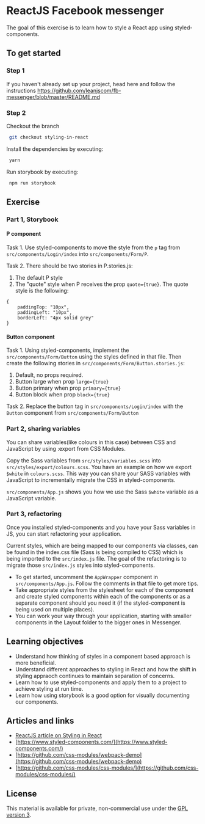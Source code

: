 # ReactJS Facebook messenger

The goal of this exercise is to learn how to style a React app using styled-components.

## To get started

### Step 1

If you haven't already set up your project, head here and follow the instructions https://github.com/leanjscom/fb-messenger/blob/master/README.md

### Step 2

Checkout the branch

```sh
 git checkout styling-in-react
```

Install the dependencies by executing:

```sh
 yarn
```

Run storybook by executing:

```sh
 npm run storybook
```

## Exercise

### Part 1, Storybook

#### P component

Task 1. Use styled-components to move the style from the `p` tag from `src/components/Login/index` into `src/components/Form/P`.

Task 2. There should be two stories in P.stories.js:

1. The default P style
2. The "quote" style when P receives the prop `quote={true}`. The quote style is the following:

```
{
    paddingTop: "10px",
    paddingLeft: "10px",
    borderLeft: "4px solid grey"
}
```

#### Button component

Task 1. Using styled-components, implement the `src/components/Form/Button` using the styles defined in that file. Then create the following stories in `src/components/Form/Button.stories.js`:

1. Default, no props required.
2. Button large when prop `large={true}`
3. Button primary when prop `primary={true}`
4. Button block when prop `block={true}`

Task 2. Replace the button tag in `src/components/Login/index` with the `Button` component from `src/components/Form/Button`

### Part 2, sharing variables

You can share variables(like colours in this case) between CSS and JavaScript by using :export from CSS Modules.

Copy the Sass variables from `src/styles/variables.scss` into `src/styles/export/colours.scss`. You have an example on how we export `$white` in `colours.scss`. This way you can share your SASS variables with JavaScript to incrementally migrate the CSS in styled-components.

`src/components/App.js` shows you how we use the Sass `$white` variable as a JavaScript variable.

### Part 3, refactoring

Once you installed styled-components and you have your Sass variables in JS, you can start refactoring your application.

Current styles, which are being mapped to our components via classes, can be found in the index.css file (Sass is being compiled to CSS) which is being imported to the `src/index.js` file. The goal of the refactoring is to migrate those `src/index.js` styles into styled-components.

- To get started, uncomment the `AppWrapper` component in `src/components/App.js`. Follow the comments in that file to get more tips.
- Take appropriate styles from the stylesheet for each of the component and create styled components within each of the components or as a separate component should you need it (if the styled-component is being used on multiple places).
- You can work your way through your application, starting with smaller components in the Layout folder to the bigger ones in Messenger.

## Learning objectives

- Understand how thinking of styles in a component based approach is more beneficial.
- Understand different approaches to styling in React and how the shift in styling appraoch continues to maintain separation of concerns.
- Learn how to use styled-components and apply them to a project to achieve styling at run time.
- Learn how using storybook is a good option for visually documenting our components.

## Articles and links

- [ReactJS article on Styling in React](https://reactjs.academy/blog/styling-in-react/)
- [https://www.styled-components.com/](https://www.styled-components.com/)
- [https://github.com/css-modules/webpack-demo](https://github.com/css-modules/webpack-demo)
- [https://github.com/css-modules/css-modules/](https://github.com/css-modules/css-modules/)

## License

This material is available for private, non-commercial use under the [GPL version 3](http://www.gnu.org/licenses/gpl-3.0-standalone.html).

